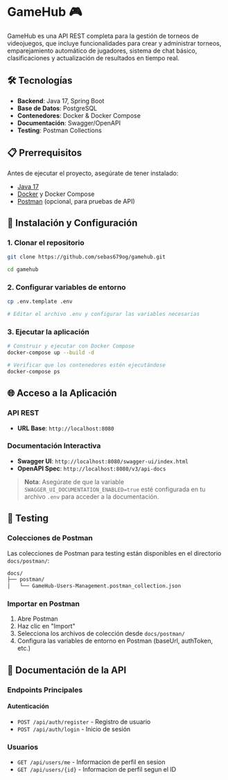 # GameHub 🎮

GameHub es una API REST completa para la gestión de torneos de videojuegos, que incluye funcionalidades para crear y administrar torneos, emparejamiento automático de jugadores, sistema de chat básico, clasificaciones y actualización de resultados en tiempo real.

## 🛠️ Tecnologías

- **Backend**: Java 17, Spring Boot
- **Base de Datos**: PostgreSQL
- **Contenedores**: Docker & Docker Compose
- **Documentación**: Swagger/OpenAPI
- **Testing**: Postman Collections

## 📋 Prerrequisitos

Antes de ejecutar el proyecto, asegúrate de tener instalado:

- [Java 17](https://www.oracle.com/java/technologies/javase/jdk17-archive-downloads.html)
- [Docker](https://www.docker.com/get-started) y Docker Compose
- [Postman](https://www.postman.com/downloads/) (opcional, para pruebas de API)

## 🚀 Instalación y Configuración

### 1. Clonar el repositorio

```bash
git clone https://github.com/sebas679og/gamehub.git

cd gamehub
```

### 2. Configurar variables de entorno

```bash
cp .env.template .env

# Editar el archivo .env y configurar las variables necesarias
```

### 3. Ejecutar la aplicación

```bash
# Construir y ejecutar con Docker Compose
docker-compose up --build -d

# Verificar que los contenedores estén ejecutándose
docker-compose ps
```

## 🌐 Acceso a la Aplicación

### API REST

- **URL Base**: `http://localhost:8080`

### Documentación Interactiva

- **Swagger UI**: `http://localhost:8080/swagger-ui/index.html`
- **OpenAPI Spec**: `http://localhost:8080/v3/api-docs`

> **Nota**: Asegúrate de que la variable `SWAGGER_UI_DOCUMENTATION_ENABLED=true` esté configurada en tu archivo `.env` para acceder a la documentación.

## 🧪 Testing

### Colecciones de Postman

Las colecciones de Postman para testing están disponibles en el directorio `docs/postman/`:

```bash
docs/
├── postman/
│   └── GameHub-Users-Management.postman_collection.json
```

### Importar en Postman

1. Abre Postman
2. Haz clic en "Import"
3. Selecciona los archivos de colección desde `docs/postman/`
4. Configura las variables de entorno en Postman (baseUrl, authToken, etc.)

## 📖 Documentación de la API

### Endpoints Principales

#### Autenticación

- `POST /api/auth/register` - Registro de usuario
- `POST /api/auth/login` - Inicio de sesión

### Usuarios

- `GET /api/users/me` - Informacion de perfil en sesion
- `GET /api/users/{id}` - Informacion de perfil segun el ID
